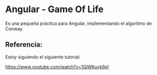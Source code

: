 # Angular - Game Of Life

Es una pequeña práctica para Angular, implementando el algoritmo de Conway.

## Referencia:

Estoy siguiendo el siguiente tutorial:

https://www.youtube.com/watch?v=1QjWKuyk8pI
